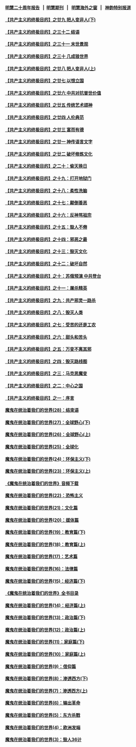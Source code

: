 #### [明慧二十周年报告](https://github.com/gfw-breaker/mh-reports/blob/master/README.md?t=07221942) &nbsp;&nbsp;|&nbsp;&nbsp;[明慧期刊](https://github.com/gfw-breaker/mh-qikan) &nbsp;&nbsp;|&nbsp;&nbsp; [明慧海外之窗](https://github.com/gfw-breaker/mh-news/blob/master/README.md?t=07221942) &nbsp;&nbsp;|&nbsp;&nbsp; [神韵特别报道](https://github.com/gfw-breaker/mh-news/blob/master/shenyun.md?t=07221942) 

#### [【共产主义的终极目的】之廿九 把人变非人(下)](../pages/nsc422/n11344140.md?t=07221942) 

#### [【共产主义的终极目的】之三十二 结语](../pages/nsc422/n11360535.md?t=07221942) 

#### [【共产主义的终极目的】之三十一 末世景观](../pages/nsc422/n11351129.md?t=07221942) 

#### [【共产主义的终极目的】之三十 几成狼世界](../pages/nsc422/n11348280.md?t=07221942) 

#### [【共产主义的终极目的】之廿八 把人变非人(上)](../pages/nsc422/n11340492.md?t=07221942) 

#### [【共产主义的终极目的】之廿七 以恨立国](../pages/nsc422/n11336944.md?t=07221942) 

#### [【共产主义的终极目的】之廿六 中共对抗普世价值](../pages/nsc422/n11324785.md?t=07221942) 

#### [【共产主义的终极目的】之廿五 传统艺术颂神](../pages/nsc422/n11296396.md?t=07221942) 

#### [【共产主义的终极目的】之廿四 人伦典范](../pages/nsc422/n11296397.md?t=07221942) 

#### [【共产主义的终极目的】之廿三 富而有德](../pages/nsc422/n11283598.md?t=07221942) 

#### [【共产主义的终极目的】之廿一 神传语言文字](../pages/nsc422/n11263265.md?t=07221942) 

#### [【共产主义的终极目的】之廿二 破坏修炼文化](../pages/nsc422/n11245728.md?t=07221942) 

#### [【共产主义的终极目的】之二十：偷天换日](../pages/nsc422/n11238846.md?t=07221942) 

#### [【共产主义的终极目的】之十九：打开地狱门](../pages/nsc422/n11206376.md?t=07221942) 

#### [【共产主义的终极目的】之十八：柔性洗脑](../pages/nsc422/n11199994.md?t=07221942) 

#### [【共产主义的终极目的】之十七：颠倒善恶](../pages/nsc422/n11179782.md?t=07221942) 

#### [【共产主义的终极目的】之十六：反神骂祖宗](../pages/nsc422/n11166798.md?t=07221942) 

#### [【共产主义的终极目的】之十五：毁人不倦](../pages/nsc422/n11166792.md?t=07221942) 

#### [【共产主义的终极目的】之十四：邪恶之最](../pages/nsc422/n11150249.md?t=07221942) 

#### [【共产主义的终极目的】之十三：毁灭文化](../pages/nsc422/n11135227.md?t=07221942) 

#### [【共产主义的终极目的】之十二：破坏自然](../pages/nsc422/n11135214.md?t=07221942) 

#### [【共产主义的终极目的】之十：苏俄预演 中共登台](../pages/nsc422/n11118424.md?t=07221942) 

#### [【共产主义的终极目的】之十一：屠杀精英](../pages/nsc422/n11118442.md?t=07221942) 

#### [【共产主义的终极目的】之九：共产邪灵一路杀](../pages/nsc422/n11114139.md?t=07221942) 

#### [【共产主义的终极目的】之八：毁灭人类](../pages/nsc422/n11108503.md?t=07221942) 

#### [【共产主义的终极目的】之七：受苦的还是工农](../pages/nsc422/n11101809.md?t=07221942) 

#### [【共产主义的终极目的】之六：甜头和苦头](../pages/nsc422/n11096971.md?t=07221942) 

#### [【共产主义的终极目的】之五：万变不离其邪](../pages/nsc422/n11091285.md?t=07221942) 

#### [【共产主义的终极目的】之四：毁灭路线图](../pages/nsc422/n11086284.md?t=07221942) 

#### [【共产主义的终极目的】之三：马克思魔变](../pages/nsc422/n11061941.md?t=07221942) 

#### [【共产主义的终极目的】之二：中心之国](../pages/nsc422/n11047728.md?t=07221942) 

#### [【共产主义的终极目的】之一：序言](../pages/nsc422/n11086077.md?t=07221942) 

#### [魔鬼在统治着我们的世界(28)：结束语](../pages/nsc422/n10936246.md?t=07221942) 

#### [魔鬼在统治着我们的世界(27)：全球野心(下)](../pages/nsc422/n10928319.md?t=07221942) 

#### [魔鬼在统治着我们的世界(26)：全球野心(上)](../pages/nsc422/n10900318.md?t=07221942) 

#### [魔鬼在统治着我们的世界(25)：全球化](../pages/nsc422/n10788205.md?t=07221942) 

#### [魔鬼在统治着我们的世界(24)：环保主义(下)](../pages/nsc422/n10695307.md?t=07221942) 

#### [魔鬼在统治着我们的世界(23)：环保主义(上)](../pages/nsc422/n10688613.md?t=07221942) 

#### [《魔鬼在统治着我们的世界》音频下载](../pages/nsc422/n10635553.md?t=07221942) 

#### [魔鬼在统治着我们的世界(22)：恐怖主义](../pages/nsc422/n10614727.md?t=07221942) 

#### [魔鬼在统治着我们的世界(21)：文化篇](../pages/nsc422/n10597706.md?t=07221942) 

#### [魔鬼在统治着我们的世界(20)：媒体篇](../pages/nsc422/n10586579.md?t=07221942) 

#### [魔鬼在统治着我们的世界(19)：教育篇(下)](../pages/nsc422/n10564808.md?t=07221942) 

#### [魔鬼在统治着我们的世界(18)：教育篇(上)](../pages/nsc422/n10526970.md?t=07221942) 

#### [魔鬼在统治着我们的世界(17)：艺术篇](../pages/nsc422/n10499093.md?t=07221942) 

#### [魔鬼在统治着我们的世界(16)：法律篇](../pages/nsc422/n10485969.md?t=07221942) 

#### [魔鬼在统治着我们的世界(15)：经济篇(下)](../pages/nsc422/n10469975.md?t=07221942) 

#### [《魔鬼在统治着我们的世界》全书目录](../pages/nsc422/n10464261.md?t=07221942) 

#### [魔鬼在统治着我们的世界(14)：经济篇(上)](../pages/nsc422/n10457370.md?t=07221942) 

#### [魔鬼在统治着我们的世界(13)：政治篇(下)](../pages/nsc422/n10448270.md?t=07221942) 

#### [魔鬼在统治着我们的世界(12)：政治篇(上)](../pages/nsc422/n10444576.md?t=07221942) 

#### [魔鬼在统治着我们的世界(11)：家庭篇(下)](../pages/nsc422/n10440961.md?t=07221942) 

#### [魔鬼在统治着我们的世界(10)：家庭篇(上)](../pages/nsc422/n10435448.md?t=07221942) 

#### [魔鬼在统治着我们的世界(9)：信仰篇](../pages/nsc422/n10432159.md?t=07221942) 

#### [魔鬼在统治着我们的世界(8)：渗透西方(下)](../pages/nsc422/n10429603.md?t=07221942) 

#### [魔鬼在统治着我们的世界(7)：渗透西方(上)](../pages/nsc422/n10426013.md?t=07221942) 

#### [魔鬼在统治着我们的世界(6)：输出革命](../pages/nsc422/n10421536.md?t=07221942) 

#### [魔鬼在统治着我们的世界(5)：东方杀戮](../pages/nsc422/n10417707.md?t=07221942) 

#### [魔鬼在统治着我们的世界(4)：欧洲发端](../pages/nsc422/n10414890.md?t=07221942) 

#### [魔鬼在统治着我们的世界(3)：毁人36计](../pages/nsc422/n10411583.md?t=07221942) 

